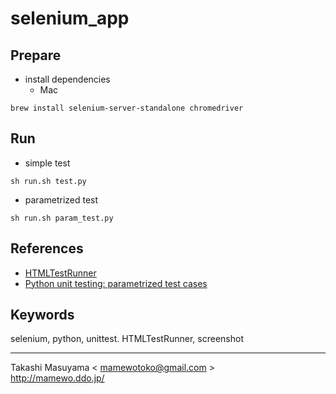 selenium_app
============

Prepare
-------
* install dependencies
  * Mac

```
brew install selenium-server-standalone chromedriver
```

Run
---
* simple test

```
sh run.sh test.py
```

* parametrized test

```
sh run.sh param_test.py
```

References
----------
* [HTMLTestRunner](http://tungwaiyip.info/software/HTMLTestRunner.html)
* [Python unit testing: parametrized test cases](http://eli.thegreenplace.net/2011/08/02/python-unit-testing-parametrized-test-cases)

Keywords
--------
selenium, python, unittest. HTMLTestRunner, screenshot

----
Takashi Masuyama < mamewotoko@gmail.com >  
http://mamewo.ddo.jp/
